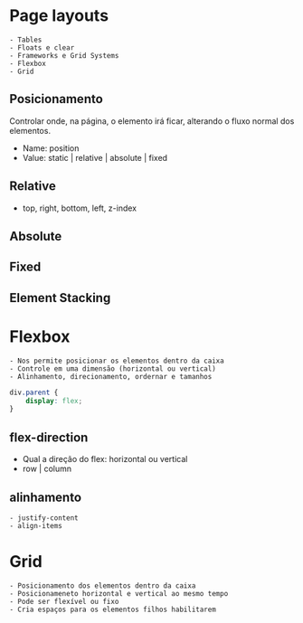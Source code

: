 # Page layouts

    - Tables
    - Floats e clear
    - Frameworks e Grid Systems
    - Flexbox
    - Grid

## Posicionamento

Controlar onde, na página, o elemento  irá ficar, alterando o fluxo normal dos elementos.

- Name: position
- Value: static | relative | absolute | fixed

## Relative 

- top, right, bottom, left, z-index

## Absolute

## Fixed

## Element Stacking

# Flexbox

    - Nos permite posicionar os elementos dentro da caixa
    - Controle em uma dimensão (horizontal ou vertical)
    - Alinhamento, direcionamento, ordernar e tamanhos

```css
div.parent {
    display: flex;
}
````

## flex-direction

- Qual a direção do flex: horizontal ou vertical
- row | column

## alinhamento

    - justify-content
    - align-items


# Grid 

    - Posicionamento dos elementos dentro da caixa
    - Posicionameneto horizontal e vertical ao mesmo tempo
    - Pode ser flexível ou fixo
    - Cria espaços para os elementos filhos habilitarem